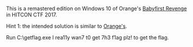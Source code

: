 This is a remastered edition on Windows 10 of Orange's [Babyfirst Revenge](https://github.com/orangetw/My-CTF-Web-Challenges#babyfirst-revenge) in HITCON CTF 2017.

Hint 1: the intended solution is similar to [Orange's](https://github.com/orangetw/My-CTF-Web-Challenges#solution-10).

Run C:\\getflag.exe I rea11y wan7 t0 get 7h3 f1ag plz! to get the flag.
